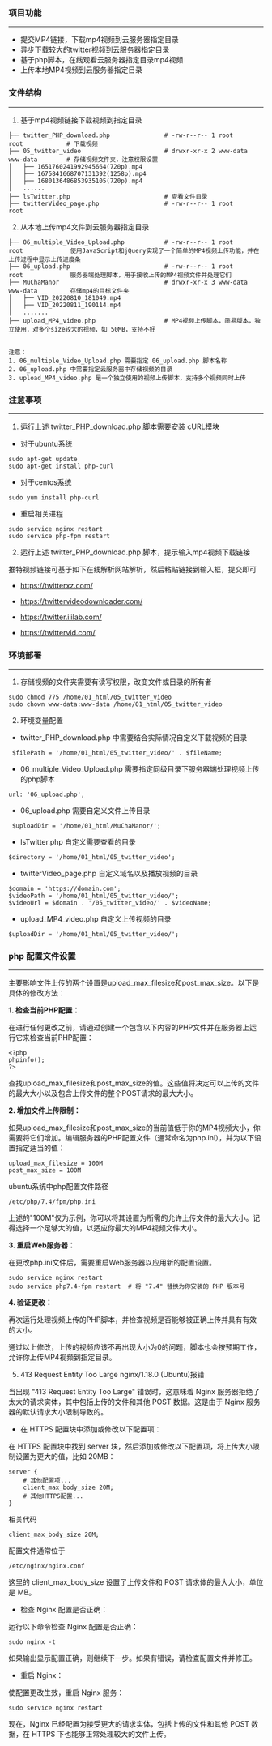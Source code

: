 ### 项目功能
---

- 提交MP4链接，下载mp4视频到云服务器指定目录
- 异步下载较大的twitter视频到云服务器指定目录
- 基于php脚本，在线观看云服务器指定目录mp4视频
- 上传本地MP4视频到云服务器指定目录


### 文件结构
---

1. 基于mp4视频链接下载视频到指定目录

```
├── twitter_PHP_download.php               # -rw-r--r-- 1 root     root            # 下载视频
├── 05_twitter_video                       # drwxr-xr-x 2 www-data www-data        # 存储视频文件夹，注意权限设置
│   ├── 1651760241992945664(720p).mp4
│   ├── 1675841668707131392(1258p).mp4
│   ├── 1680136486853935105(720p).mp4
│   ......
├── lsTwitter.php                          # 查看文件目录       
├── twitterVideo_page.php                  # -rw-r--r-- 1 root     root

```


2. 从本地上传mp4文件到云服务器指定目录

```
├── 06_multiple_Video_Upload.php           # -rw-r--r-- 1 root     root             使用JavaScript和jQuery实现了一个简单的MP4视频上传功能，并在上传过程中显示上传进度条
├── 06_upload.php                          # -rw-r--r-- 1 root     root             服务器端处理脚本，用于接收上传的MP4视频文件并处理它们
├── MuChaManor                             # drwxr-xr-x 3 www-data www-data         存储mp4的目标文件夹  
│   ├── VID_20220810_181049.mp4
│   ├── VID_20220811_190114.mp4
│   .......
├── upload_MP4_video.php                   # MP4视频上传脚本，简易版本，独立使用，对多个size较大的视频，如 50MB，支持不好


注意：
1. 06_multiple_Video_Upload.php 需要指定 06_upload.php 脚本名称
2. 06_upload.php 中需要指定云服务器中存储视频的目录
3. upload_MP4_video.php 是一个独立使用的视频上传脚本，支持多个视频同时上传

```

### 注意事项
---
1. 运行上述 twitter_PHP_download.php 脚本需要安装 cURL模块

- 对于ubuntu系统
```
sudo apt-get update
sudo apt-get install php-curl
```

- 对于centos系统

```
sudo yum install php-curl
```

- 重启相关进程

```
sudo service nginx restart
sudo service php-fpm restart

```

2. 运行上述 twitter_PHP_download.php 脚本，提示输入mp4视频下载链接

推特视频链接可基于如下在线解析网站解析，然后粘贴链接到输入框，提交即可

- https://twitterxz.com/

- https://twittervideodownloader.com/

- https://twitter.iiilab.com/

- https://twittervid.com/


### 环境部署
---

1. 存储视频的文件夹需要有读写权限，改变文件或目录的所有者

```
sudo chmod 775 /home/01_html/05_twitter_video
sudo chown www-data:www-data /home/01_html/05_twitter_video
```

2. 环境变量配置

- twitter_PHP_download.php 中需要结合实际情况自定义下载视频的目录

```
 $filePath = '/home/01_html/05_twitter_video/' . $fileName;
```

- 06_multiple_Video_Upload.php 需要指定同级目录下服务器端处理视频上传的php脚本

```
url: '06_upload.php',
```

- 06_upload.php 需要自定义文件上传目录

```
 $uploadDir = '/home/01_html/MuChaManor/';
```

- lsTwitter.php 自定义需要查看的目录

```
$directory = '/home/01_html/05_twitter_video';
```

- twitterVideo_page.php 自定义域名以及播放视频的目录

```
$domain = 'https://domain.com';
$videoPath = '/home/01_html/05_twitter_video/';
$videoUrl = $domain . '/05_twitter_video/' . $videoName;
```

- upload_MP4_video.php 自定义上传视频的目录

```
$uploadDir = '/home/01_html/05_twitter_video/';
```

### php 配置文件设置

---

主要影响文件上传的两个设置是upload_max_filesize和post_max_size。以下是具体的修改方法：

**1. 检查当前PHP配置：**

在进行任何更改之前，请通过创建一个包含以下内容的PHP文件并在服务器上运行它来检查当前PHP配置：

```
<?php
phpinfo();
?>
```

查找upload_max_filesize和post_max_size的值。这些值将决定可以上传的文件的最大大小以及包含上传文件的整个POST请求的最大大小。

**2. 增加文件上传限制：**

如果upload_max_filesize和post_max_size的当前值低于你的MP4视频大小，你需要将它们增加。编辑服务器的PHP配置文件（通常命名为php.ini），并为以下设置指定适当的值：

```
upload_max_filesize = 100M
post_max_size = 100M
```

ubuntu系统中php配置文件路径

```
/etc/php/7.4/fpm/php.ini
```

上述的"100M"仅为示例，你可以将其设置为所需的允许上传文件的最大大小。记得选择一个足够大的值，以适应你最大的MP4视频文件大小。

**3. 重启Web服务器：**

在更改php.ini文件后，需要重启Web服务器以应用新的配置设置。

```
sudo service nginx restart
sudo service php7.4-fpm restart  # 将 "7.4" 替换为你安装的 PHP 版本号
```

**4. 验证更改：**

再次运行处理视频上传的PHP脚本，并检查视频是否能够被正确上传并具有有效的大小。

通过以上修改，上传的视频应该不再出现大小为0的问题，脚本也会按预期工作，允许你上传MP4视频到指定目录。



5. 413 Request Entity Too Large nginx/1.18.0 (Ubuntu)报错

当出现 "413 Request Entity Too Large" 错误时，这意味着 Nginx 服务器拒绝了太大的请求实体，其中包括上传的文件和其他 POST 数据。这是由于 Nginx 服务器的默认请求大小限制导致的。

- 在 HTTPS 配置块中添加或修改以下配置项：

在 HTTPS 配置块中找到 server 块，然后添加或修改以下配置项，将上传大小限制设置为更大的值，比如 20MB：

```
server {
    # 其他配置项...
    client_max_body_size 20M;
    # 其他HTTPS配置...
}
```

相关代码
```
client_max_body_size 20M;
```

配置文件通常位于
```
/etc/nginx/nginx.conf
```

这里的 client_max_body_size 设置了上传文件和 POST 请求体的最大大小，单位是 MB。

- 检查 Nginx 配置是否正确：

运行以下命令检查 Nginx 配置是否正确：

```
sudo nginx -t
```

如果输出显示配置正确，则继续下一步。如果有错误，请检查配置文件并修正。

- 重启 Nginx：

使配置更改生效，重启 Nginx 服务：

```
sudo service nginx restart
```

现在，Nginx 已经配置为接受更大的请求实体，包括上传的文件和其他 POST 数据，在 HTTPS 下也能够正常处理较大的文件上传。












